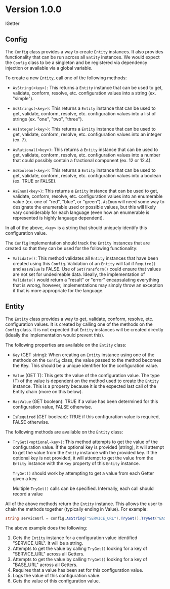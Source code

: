 # Version 1.0.0

IGetter

## Config

The `Config` class provides a way to create `Entity` instances. It also provides functionality that can be run across all `Entity` instances. We would expect the `Config` class to be a singleton and be registered via dependency injection or available via a global variable.

To create a new `Entity`, call one of the following methods:

- `AsString(<key>)`: This returns a `Entity` instance that can be used to get, validate, conform, resolve, etc. configuration values into a string (ex. "simple").

- `AsStrings(<key>)`: This returns a `Entity` instance that can be used to get, validate, conform, resolve, etc. configuration values into a list of strings (ex. "one", "two", "three").

- `AsInteger(<key>)`: This returns a `Entity` instance that can be used to get, validate, conform, resolve, etc. configuration values into an integer (ex. 7).

- `AsRational(<key>)`: This returns a `Entity` instance that can be used to get, validate, conform, resolve, etc. configuration values into a number that could possibly contain a fractional component (ex. 12 or 12.4).

- `AsBoolean(<key>)`: This returns a `Entity` instance that can be used to get, validate, conform, resolve, etc. configuration values into a boolean (ex. TRUE or FALSE).

- `AsEnum(<key>)`: This returns a `Entity` instance that can be used to get, validate, conform, resolve, etc. configuration values into an enumerable value (ex. one of "red", "blue", or "green"). `AsEnum` will need some way to designate the enumerable used or possible values, but this will likely vary considerably for each language (even how an enumerable is represented is highly language dependent).

In all of the above, `<key>` is a string that should uniquely identify this configuration value.

The `Config` implementation should track the `Entity` instances that are created so that they can be used for the following functionality:

- `Validate()`: This method validates all `Entity` instances that have been created using this `Config`. Validation of an `Entity` will fail if `Require()` and `HasValue` is FALSE. Use of `SetTransform()` could ensure that values are not set for undesireable data. Ideally, the implementation of `Validate()` would return a "result" or "error" encapsulating everything that is wrong, however, implementations may simply throw an exception if that is more appropriate for the language.

## Entity

The `Entity` class provides a way to get, validate, conform, resolve, etc. configuration values. It is created by calling one of the methods on the `Config` class. It is not expected that `Entity` instances will be created directly (ideally the implementation would prevent this).

The following properties are available on the `Entity` class:

- `Key` (GET string): When creating an `Entity` instance using one of the methods on the `Config` class, the value passed to the method becomes the Key. This should be a unique identifier for the configuration value.

- `Value` (GET T): This gets the value of the configuration value. The type (T) of the value is dependent on the method used to create the `Entity` instance. This is a property because it is the expected last call of the Entity chain (more on this below).

- `HasValue` (GET boolean): TRUE if a value has been determined for this configuration value, FALSE otherwise.

- `IsRequired` (GET boolean): TRUE if this configuration value is required, FALSE otherwise.

The following methods are available on the `Entity` class:

- `TryGet(<optional-key>)`: This method attempts to get the value of the configuration value. If the optional key is provided (string), it will attempt to get the value from the `Entity` instance with the provided key. If the optional key is not provided, it will attempt to get the value from the `Entity` instance with the `Key` property of this `Entity` instance.

    `TryGet()` should work by attempting to get a value from each Getter given a key.

    Multiple `TryGet()` calls can be specified. Internally, each call should record a value 

All of the above methods return the `Entity` instance. This allows the user to chain the methods together (typically ending in Value). For example:

```csharp
string serviceUrl = config.AsString("SERVICE_URL").TryGet().TryGet("BASE_URL").Require().Log().Value;
```

The above example does the following:
1. Gets the `Entity` instance for a configuration value identified "SERVICE_URL". It will be a string.
1. Attempts to get the value by calling `TryGet()` looking for a key of "SERVICE_URL" across all Getters.
1. Attempts to get the value by calling `TryGet()` looking for a key of "BASE_URL" across all Getters.
1. Requires that a value has been set for this configuration value.
1. Logs the value of this configuration value.
1. Gets the value of this configuration value.